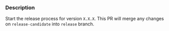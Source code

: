 
[//]: # (This should be discussed in the daily meeting)
[//]: # (Remember to bump the version to the release version after this is merged)

### Description

Start the release process for version `X.X.X`.
This PR will merge any changes on `release-candidate` into `release` branch.
